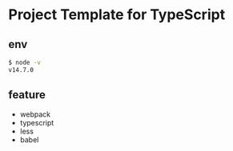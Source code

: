 # Project Template for TypeScript

## env

```bash
$ node -v
v14.7.0
```

## feature

- webpack
- typescript
- less
- babel